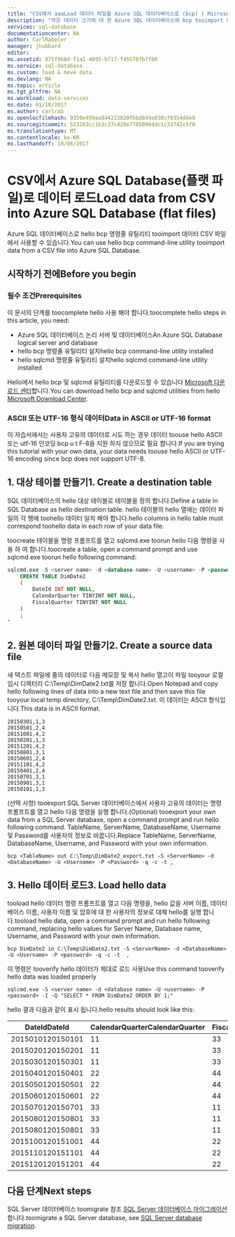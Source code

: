 ```yaml
---
title: "CSV에서 aaaLoad 데이터 파일을 Azure SQL 데이터베이스로 (bcp) | Microsoft Docs"
description: "작은 데이터 크기에 대 한 Azure SQL 데이터베이스에 bcp tooimport 데이터를 사용합니다."
services: sql-database
documentationcenter: NA
author: CarlRabeler
manager: jhubbard
editor: 
ms.assetid: 875f9b8d-f1a1-4895-b717-f45570fb7f80
ms.service: sql-database
ms.custom: load & move data
ms.devlang: NA
ms.topic: article
ms.tgt_pltfrm: NA
ms.workload: data-services
ms.date: 01/10/2017
ms.author: carlrab
ms.openlocfilehash: 9350e459aa844223820fbbd849a830cf0354d4e9
ms.sourcegitcommit: 523283cc1b3c37c428e77850964dc1c33742c5f0
ms.translationtype: MT
ms.contentlocale: ko-KR
ms.lasthandoff: 10/06/2017
---
```

# <a name="load-data-from-csv-into-azure-sql-database-flat-files"></a><span data-ttu-id="9f845-103">CSV에서 Azure SQL Database(플랫 파일)로 데이터 로드</span><span class="sxs-lookup"><span data-stu-id="9f845-103">Load data from CSV into Azure SQL Database (flat files)</span></span>
<span data-ttu-id="9f845-104">Azure SQL 데이터베이스로 hello bcp 명령줄 유틸리티 tooimport 데이터 CSV 파일에서 사용할 수 있습니다.</span><span class="sxs-lookup"><span data-stu-id="9f845-104">You can use hello bcp command-line utility tooimport data from a CSV file into Azure SQL Database.</span></span>

## <a name="before-you-begin"></a><span data-ttu-id="9f845-105">시작하기 전에</span><span class="sxs-lookup"><span data-stu-id="9f845-105">Before you begin</span></span>
### <a name="prerequisites"></a><span data-ttu-id="9f845-106">필수 조건</span><span class="sxs-lookup"><span data-stu-id="9f845-106">Prerequisites</span></span>
<span data-ttu-id="9f845-107">이 문서의 단계를 toocomplete hello 사용 해야 합니다.</span><span class="sxs-lookup"><span data-stu-id="9f845-107">toocomplete hello steps in this article, you need:</span></span>

* <span data-ttu-id="9f845-108">Azure SQL 데이터베이스 논리 서버 및 데이터베이스</span><span class="sxs-lookup"><span data-stu-id="9f845-108">An Azure SQL Database logical server and database</span></span>
* <span data-ttu-id="9f845-109">hello bcp 명령줄 유틸리티 설치</span><span class="sxs-lookup"><span data-stu-id="9f845-109">hello bcp command-line utility installed</span></span>
* <span data-ttu-id="9f845-110">hello sqlcmd 명령줄 유틸리티 설치</span><span class="sxs-lookup"><span data-stu-id="9f845-110">hello sqlcmd command-line utility installed</span></span>

<span data-ttu-id="9f845-111">Hello에서 hello bcp 및 sqlcmd 유틸리티를 다운로드할 수 있습니다 [Microsoft 다운로드 센터][Microsoft Download Center]합니다.</span><span class="sxs-lookup"><span data-stu-id="9f845-111">You can download hello bcp and sqlcmd utilities from hello [Microsoft Download Center][Microsoft Download Center].</span></span>

### <a name="data-in-ascii-or-utf-16-format"></a><span data-ttu-id="9f845-112">ASCII 또는 UTF-16 형식 데이터</span><span class="sxs-lookup"><span data-stu-id="9f845-112">Data in ASCII or UTF-16 format</span></span>
<span data-ttu-id="9f845-113">이 자습서에서는 사용자 고유의 데이터로 시도 하는 경우 데이터 toouse hello ASCII 또는 utf-16 인코딩 bcp u t F-8을 지원 하지 않으므로 필요 합니다.</span><span class="sxs-lookup"><span data-stu-id="9f845-113">If you are trying this tutorial with your own data, your data needs toouse hello ASCII or UTF-16 encoding since bcp does not support UTF-8.</span></span> 

## <a name="1-create-a-destination-table"></a><span data-ttu-id="9f845-114">1. 대상 테이블 만들기</span><span class="sxs-lookup"><span data-stu-id="9f845-114">1. Create a destination table</span></span>
<span data-ttu-id="9f845-115">SQL 데이터베이스의 hello 대상 테이블로 테이블을 정의 합니다.</span><span class="sxs-lookup"><span data-stu-id="9f845-115">Define a table in SQL Database as hello destination table.</span></span> <span data-ttu-id="9f845-116">hello 테이블의 hello 열에는 데이터 파일의 각 행에 toohello 데이터 일치 해야 합니다.</span><span class="sxs-lookup"><span data-stu-id="9f845-116">hello columns in hello table must correspond toohello data in each row of your data file.</span></span>

<span data-ttu-id="9f845-117">toocreate 테이블을 명령 프롬프트를 열고 sqlcmd.exe toorun hello 다음 명령을 사용 하 여 합니다.</span><span class="sxs-lookup"><span data-stu-id="9f845-117">toocreate a table, open a command prompt and use sqlcmd.exe toorun hello following command:</span></span>

```sql
sqlcmd.exe -S <server name> -d <database name> -U <username> -P <password> -I -Q "
    CREATE TABLE DimDate2
    (
        DateId INT NOT NULL,
        CalendarQuarter TINYINT NOT NULL,
        FiscalQuarter TINYINT NOT NULL
    )
    ;
"
```


## <a name="2-create-a-source-data-file"></a><span data-ttu-id="9f845-118">2. 원본 데이터 파일 만들기</span><span class="sxs-lookup"><span data-stu-id="9f845-118">2. Create a source data file</span></span>
<span data-ttu-id="9f845-119">새 텍스트 파일에 줄의 데이터로 다음 메모장 및 복사 hello 열고이 파일 tooyour 로컬 임시 디렉터리 C:\Temp\DimDate2.txt를 저장 합니다.</span><span class="sxs-lookup"><span data-stu-id="9f845-119">Open Notepad and copy hello following lines of data into a new text file and then save this file tooyour local temp directory, C:\Temp\DimDate2.txt.</span></span> <span data-ttu-id="9f845-120">이 데이터는 ASCII 형식입니다.</span><span class="sxs-lookup"><span data-stu-id="9f845-120">This data is in ASCII format.</span></span>

```
20150301,1,3
20150501,2,4
20151001,4,2
20150201,1,3
20151201,4,2
20150801,3,1
20150601,2,4
20151101,4,2
20150401,2,4
20150701,3,1
20150901,3,1
20150101,1,3
```

<span data-ttu-id="9f845-121">(선택 사항) tooexport SQL Server 데이터베이스에서 사용자 고유의 데이터는 명령 프롬프트를 열고 hello 다음 명령을 실행 합니다.</span><span class="sxs-lookup"><span data-stu-id="9f845-121">(Optional) tooexport your own data from a SQL Server database, open a command prompt and run hello following command.</span></span> <span data-ttu-id="9f845-122">TableName, ServerName, DatabaseName, Username 및 Password를 사용자의 정보로 바꿉니다.</span><span class="sxs-lookup"><span data-stu-id="9f845-122">Replace TableName, ServerName, DatabaseName, Username, and Password with your own information.</span></span>

```bcp
bcp <TableName> out C:\Temp\DimDate2_export.txt -S <ServerName> -d <DatabaseName> -U <Username> -P <Password> -q -c -t , 
```

## <a name="3-load-hello-data"></a><span data-ttu-id="9f845-123">3. Hello 데이터 로드</span><span class="sxs-lookup"><span data-stu-id="9f845-123">3. Load hello data</span></span>
<span data-ttu-id="9f845-124">tooload hello 데이터 명령 프롬프트를 열고 다음 명령을, hello 값을 서버 이름, 데이터베이스 이름, 사용자 이름 및 암호에 대 한 사용자의 정보로 대체 hello를 실행 합니다.</span><span class="sxs-lookup"><span data-stu-id="9f845-124">tooload hello data, open a command prompt and run hello following command, replacing hello values for Server Name, Database name, Username, and Password with your own information.</span></span>

```bcp
bcp DimDate2 in C:\Temp\DimDate2.txt -S <ServerName> -d <DatabaseName> -U <Username> -P <password> -q -c -t  ,
```

<span data-ttu-id="9f845-125">이 명령은 tooverify hello 데이터가 제대로 로드 사용</span><span class="sxs-lookup"><span data-stu-id="9f845-125">Use this command tooverify hello data was loaded properly</span></span>

```bcp
sqlcmd.exe -S <server name> -d <database name> -U <username> -P <password> -I -Q "SELECT * FROM DimDate2 ORDER BY 1;"
```

<span data-ttu-id="9f845-126">hello 결과 다음과 같이 표시 됩니다.</span><span class="sxs-lookup"><span data-stu-id="9f845-126">hello results should look like this:</span></span>

| <span data-ttu-id="9f845-127">DateId</span><span class="sxs-lookup"><span data-stu-id="9f845-127">DateId</span></span> | <span data-ttu-id="9f845-128">CalendarQuarter</span><span class="sxs-lookup"><span data-stu-id="9f845-128">CalendarQuarter</span></span> | <span data-ttu-id="9f845-129">FiscalQuarter</span><span class="sxs-lookup"><span data-stu-id="9f845-129">FiscalQuarter</span></span> |
| --- | --- | --- |
| <span data-ttu-id="9f845-130">20150101</span><span class="sxs-lookup"><span data-stu-id="9f845-130">20150101</span></span> |<span data-ttu-id="9f845-131">1</span><span class="sxs-lookup"><span data-stu-id="9f845-131">1</span></span> |<span data-ttu-id="9f845-132">3</span><span class="sxs-lookup"><span data-stu-id="9f845-132">3</span></span> |
| <span data-ttu-id="9f845-133">20150201</span><span class="sxs-lookup"><span data-stu-id="9f845-133">20150201</span></span> |<span data-ttu-id="9f845-134">1</span><span class="sxs-lookup"><span data-stu-id="9f845-134">1</span></span> |<span data-ttu-id="9f845-135">3</span><span class="sxs-lookup"><span data-stu-id="9f845-135">3</span></span> |
| <span data-ttu-id="9f845-136">20150301</span><span class="sxs-lookup"><span data-stu-id="9f845-136">20150301</span></span> |<span data-ttu-id="9f845-137">1</span><span class="sxs-lookup"><span data-stu-id="9f845-137">1</span></span> |<span data-ttu-id="9f845-138">3</span><span class="sxs-lookup"><span data-stu-id="9f845-138">3</span></span> |
| <span data-ttu-id="9f845-139">20150401</span><span class="sxs-lookup"><span data-stu-id="9f845-139">20150401</span></span> |<span data-ttu-id="9f845-140">2</span><span class="sxs-lookup"><span data-stu-id="9f845-140">2</span></span> |<span data-ttu-id="9f845-141">4</span><span class="sxs-lookup"><span data-stu-id="9f845-141">4</span></span> |
| <span data-ttu-id="9f845-142">20150501</span><span class="sxs-lookup"><span data-stu-id="9f845-142">20150501</span></span> |<span data-ttu-id="9f845-143">2</span><span class="sxs-lookup"><span data-stu-id="9f845-143">2</span></span> |<span data-ttu-id="9f845-144">4</span><span class="sxs-lookup"><span data-stu-id="9f845-144">4</span></span> |
| <span data-ttu-id="9f845-145">20150601</span><span class="sxs-lookup"><span data-stu-id="9f845-145">20150601</span></span> |<span data-ttu-id="9f845-146">2</span><span class="sxs-lookup"><span data-stu-id="9f845-146">2</span></span> |<span data-ttu-id="9f845-147">4</span><span class="sxs-lookup"><span data-stu-id="9f845-147">4</span></span> |
| <span data-ttu-id="9f845-148">20150701</span><span class="sxs-lookup"><span data-stu-id="9f845-148">20150701</span></span> |<span data-ttu-id="9f845-149">3</span><span class="sxs-lookup"><span data-stu-id="9f845-149">3</span></span> |<span data-ttu-id="9f845-150">1</span><span class="sxs-lookup"><span data-stu-id="9f845-150">1</span></span> |
| <span data-ttu-id="9f845-151">20150801</span><span class="sxs-lookup"><span data-stu-id="9f845-151">20150801</span></span> |<span data-ttu-id="9f845-152">3</span><span class="sxs-lookup"><span data-stu-id="9f845-152">3</span></span> |<span data-ttu-id="9f845-153">1</span><span class="sxs-lookup"><span data-stu-id="9f845-153">1</span></span> |
| <span data-ttu-id="9f845-154">20150801</span><span class="sxs-lookup"><span data-stu-id="9f845-154">20150801</span></span> |<span data-ttu-id="9f845-155">3</span><span class="sxs-lookup"><span data-stu-id="9f845-155">3</span></span> |<span data-ttu-id="9f845-156">1</span><span class="sxs-lookup"><span data-stu-id="9f845-156">1</span></span> |
| <span data-ttu-id="9f845-157">20151001</span><span class="sxs-lookup"><span data-stu-id="9f845-157">20151001</span></span> |<span data-ttu-id="9f845-158">4</span><span class="sxs-lookup"><span data-stu-id="9f845-158">4</span></span> |<span data-ttu-id="9f845-159">2</span><span class="sxs-lookup"><span data-stu-id="9f845-159">2</span></span> |
| <span data-ttu-id="9f845-160">20151101</span><span class="sxs-lookup"><span data-stu-id="9f845-160">20151101</span></span> |<span data-ttu-id="9f845-161">4</span><span class="sxs-lookup"><span data-stu-id="9f845-161">4</span></span> |<span data-ttu-id="9f845-162">2</span><span class="sxs-lookup"><span data-stu-id="9f845-162">2</span></span> |
| <span data-ttu-id="9f845-163">20151201</span><span class="sxs-lookup"><span data-stu-id="9f845-163">20151201</span></span> |<span data-ttu-id="9f845-164">4</span><span class="sxs-lookup"><span data-stu-id="9f845-164">4</span></span> |<span data-ttu-id="9f845-165">2</span><span class="sxs-lookup"><span data-stu-id="9f845-165">2</span></span> |

## <a name="next-steps"></a><span data-ttu-id="9f845-166">다음 단계</span><span class="sxs-lookup"><span data-stu-id="9f845-166">Next steps</span></span>
<span data-ttu-id="9f845-167">SQL Server 데이터베이스 toomigrate 참조 [SQL Server 데이터베이스 마이그레이션](sql-database-cloud-migrate.md)합니다.</span><span class="sxs-lookup"><span data-stu-id="9f845-167">toomigrate a SQL Server database, see [SQL Server database migration](sql-database-cloud-migrate.md).</span></span>

<!--MSDN references-->
[bcp]: https://msdn.microsoft.com/library/ms162802.aspx
[CREATE TABLE syntax]: https://msdn.microsoft.com/library/mt203953.aspx

<!--Other Web references-->
[Microsoft Download Center]: https://www.microsoft.com/download/details.aspx?id=36433
